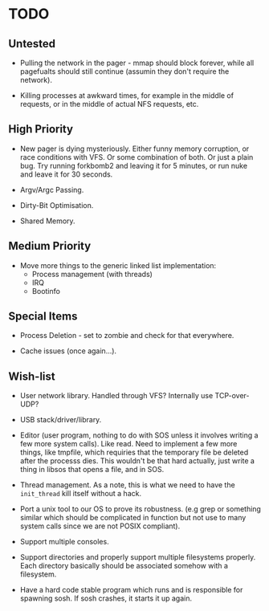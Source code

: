 # TODO

## Untested

* Pulling the network in the pager - mmap should block forever, while
  all pagefualts should still continue (assumin they don't require the
  network).

* Killing processes at awkward times, for example in the middle of
  requests, or in the middle of actual NFS requests, etc.

## High Priority

* New pager is dying mysteriously. Either funny memory corruption, or
  race conditions with VFS. Or some combination of both. Or just a
  plain bug. Try running forkbomb2 and leaving it for 5 minutes, or
  run nuke and leave it for 30 seconds.

* Argv/Argc Passing.

* Dirty-Bit Optimisation.

* Shared Memory.

## Medium Priority

* Move more things to the generic linked list implementation:
	* Process management (with threads)
	* IRQ
	* Bootinfo

## Special Items

* Process Deletion - set to zombie and check for that everywhere.

* Cache issues (once again...).

## Wish-list

* User network library. Handled through VFS? Internally use TCP-over-UDP?

* USB stack/driver/library.

* Editor (user program, nothing to do with SOS unless it involves
  writing a few more system calls). Like read. Need to implement a few
  more things, like tmpfile, which requiries that the temporary file
  be deleted after the processs dies. This wouldn't be that hard
  actually, just write a thing in libsos that opens a file, and in SOS.

* Thread management. As a note, this is what we need to have the
  `init_thread` kill itself without a hack.

* Port a unix tool to our OS to prove its robustness. (e.g grep or
  something similar which should be complicated in function but not
  use to many system calls since we are not POSIX compliant).

* Support multiple consoles.

* Support directories and properly support multiple filesystems
  properly. Each directory basically should be associated somehow with
  a filesystem.

* Have a hard code stable program which runs and is responsible for
  spawning sosh. If sosh crashes, it starts it up again.

